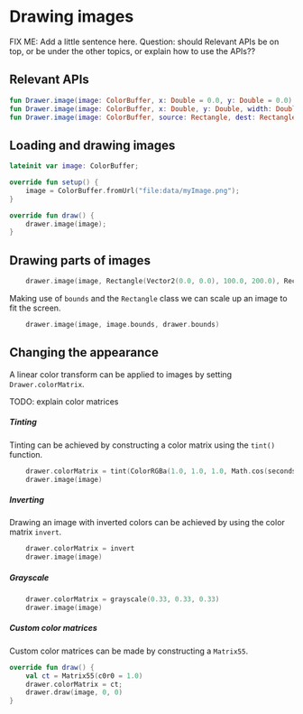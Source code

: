 # Drawing images #

FIX ME: Add a little sentence here. Question: should Relevant APIs be on top, or be under the other topics, or explain how to use the APIs??

## Relevant APIs ##

```kotlin
fun Drawer.image(image: ColorBuffer, x: Double = 0.0, y: Double = 0.0)
fun Drawer.image(image: ColorBuffer, x: Double, y: Double, width: Double, height:Double)
fun Drawer.image(image: ColorBuffer, source: Rectangle, dest: Rectangle)
```

## Loading and drawing images

```kotlin
lateinit var image: ColorBuffer;

override fun setup() {
    image = ColorBuffer.fromUrl("file:data/myImage.png");
}

override fun draw() {
    drawer.image(image);
}
```
## Drawing parts of images

```kotlin
    drawer.image(image, Rectangle(Vector2(0.0, 0.0), 100.0, 200.0), Rectangle(Vector2(0.0, 0.0), 100.0, 200.0))
```

Making use of `bounds` and the `Rectangle` class we can scale up an image to fit the screen.

```kotlin
    drawer.image(image, image.bounds, drawer.bounds)
```

## Changing the appearance ##

A linear color transform can be applied to images by setting `Drawer.colorMatrix`.

TODO: explain color matrices

##### Tinting

Tinting can be achieved by constructing a color matrix using the `tint()` function.

```kotlin
    drawer.colorMatrix = tint(ColorRGBa(1.0, 1.0, 1.0, Math.cos(seconds()) * 0.5 + 0.5))
    drawer.image(image)
```

##### Inverting

Drawing an image with inverted colors can be achieved by using the color matrix `invert`.

```kotlin
    drawer.colorMatrix = invert
    drawer.image(image)
```

##### Grayscale

```kotlin
    drawer.colorMatrix = grayscale(0.33, 0.33, 0.33)
    drawer.image(image)
```


##### Custom color matrices

Custom color matrices can be made by constructing a `Matrix55`.

```kotlin
override fun draw() {
    val ct = Matrix55(c0r0 = 1.0)
    drawer.colorMatrix = ct;
    drawer.draw(image, 0, 0)
} 
```